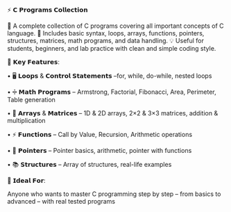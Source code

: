 ⚡ 𝗖 𝗣𝗿𝗼𝗴𝗿𝗮𝗺𝘀 𝗖𝗼𝗹𝗹𝗲𝗰𝘁𝗶𝗼𝗻

🚀 A complete collection of C programs covering all important concepts of C language.
📘 Includes basic syntax, loops, arrays, functions, pointers, structures, matrices, math programs, and data handling.
💡 Useful for students, beginners, and lab practice with clean and simple coding style.

🔧 𝗞𝗲𝘆 𝗙𝗲𝗮𝘁𝘂𝗿𝗲𝘀:

• 🖥 𝗟𝗼𝗼𝗽𝘀 & 𝗖𝗼𝗻𝘁𝗿𝗼𝗹 𝗦𝘁𝗮𝘁𝗲𝗺𝗲𝗻𝘁𝘀 –for, while, do-while, nested loops

• ➗ 𝗠𝗮𝘁𝗵 𝗣𝗿𝗼𝗴𝗿𝗮𝗺𝘀 – Armstrong, Factorial, Fibonacci, Area, Perimeter, Table generation

• 🧮 𝗔𝗿𝗿𝗮𝘆𝘀 & 𝗠𝗮𝘁𝗿𝗶𝗰𝗲𝘀 – 1D & 2D arrays, 2×2 & 3×3 matrices, addition & multiplication

• ⚡ 𝗙𝘂𝗻𝗰𝘁𝗶𝗼𝗻𝘀 – Call by Value, Recursion, Arithmetic operations

• 🔑 𝗣𝗼𝗶𝗻𝘁𝗲𝗿𝘀 – Pointer basics, arithmetic, pointer with functions

• 📚 𝗦𝘁𝗿𝘂𝗰𝘁𝘂𝗿𝗲𝘀 – Array of structures, real-life examples

🎯 𝗜𝗱𝗲𝗮𝗹 𝗙𝗼𝗿:

Anyone who wants to master C programming step by step – from basics to advanced – with real tested programs
